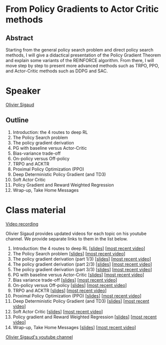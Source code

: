 # From Policy Gradients to Actor Critic methods

## Abstract

Starting from the general policy search problem and direct policy search methods, I will give a didactical presentation of the Policy Gradient Theorem and explain some variants of the REINFORCE algorithm. From there, I will move step by step to present more advanced methods such as TRPO, PPO, and Actor-Critic methods such as DDPG and SAC. 

# Speaker

[Olivier Sigaud](olivier-sigaud.md)

## Outline

1. Introduction: the 4 routes to deep RL
2. The Policy Search problem
3. The policy gradient derivation
4. PG with baseline versus Actor-Critic
5. Bias-variance trade-off
6. On-policy versus Off-policy
7. TRPO and ACKTR
8. Proximal Policy Optimization (PPO)
9. Deep Deterministic Policy Gradient (and TD3)
10. Soft Actor Critic
11. Policy Gradient and Reward Weighted Regression
12. Wrap-up, Take Home Messages

# Class material
[Video recording](https://us02web.zoom.us/rec/play/3RUm9ZnPpeGRjY3p9LW9I9PtjqnmLWQrnHB-cWmo3f4PuuARghEJl7Jkg9FkeEADqyQvHoHgrligW4Nl.avd2bGu7EB1tY0jE?startTime=1617346627000&_x_zm_rtaid=nOHZ7rLgRHWAXmTZhFlw8A.1617486237718.4cd342536bd4f823bab17ecc68d4f014&_x_zm_rhtaid=418)  

Olivier Sigaud provides updated videos for each topic on his youtube channel. We provide separate links to them in the list below.  

1. Introduction: the 4 routes to deep RL [[slides](class-material/pg/1_ps_intro.pdf)] [[most recent video](https://www.youtube.com/watch?v=eYVQIMUGQJk)]
2. The Policy Search problem [[slides](class-material/pg/2_ps_pb.pdf)] [[most recent video](https://www.youtube.com/watch?v=7JaBe6wqV5U)]
3. The policy gradient derivation (part 1/3) [[slides](class-material/pg/3_pg_derivation1.pdf)] [[most recent video](https://www.youtube.com/watch?v=R7ULMBXOQtE)]
3. The policy gradient derivation (part 2/3) [[slides](class-material/pg/4_pg_derivation2.pdf)] [[most recent video](https://www.youtube.com/watch?v=dKUWto9B9WY)]
3. The policy gradient derivation (part 3/3) [[slides](class-material/pg/5_pg_derivation3.pdf)] [[most recent video](https://www.youtube.com/watch?v=GcJ9hl3T6x8)]
6. PG with baseline versus Actor-Critic [[slides](class-material/pg/6_baseline_AC.pdf)] [[most recent video](https://www.youtube.com/watch?v=w-X4VSM1-dk)]
7. Bias variance trade-off [[slides](class-material/pg/7_bias_variance.pdf)] [[most recent video](https://www.youtube.com/watch?v=Ux3k6aOmwPs)]
8. On-policy versus Off-policy [[slides](class-material/pg/8_ofp.pdf)] [[most recent video](https://www.youtube.com/watch?v=IsFO9XWBIEM)]
9. TRPO and ACKTR [[slides](class-material/pg/9_trpo_acktr.pdf)] [[most recent video](https://www.youtube.com/watch?v=99xZi1mQjTE)]
10. Proximal Policy Optimization (PPO) [[slides](class-material/pg/10_ppo.pdf)] [[most recent video](https://www.youtube.com/watch?v=uRNL93jV2HE)]
11. Deep Deterministic Policy Gradient (and TD3) [[slides](class-material/pg/11_ddpg.pdf)] [[most recent video](https://www.youtube.com/watch?v=0D6a0a1HTtc)]
12. Soft Actor Critic [[slides](class-material/pg/12_sac.pdf)] [[most recent video](https://www.youtube.com/watch?v=U20F-MvThjM)]
13. Policy gradient and Reward Weighted Regression [[slides](class-material/pg/13_rwr.pdf)] [[most recent video](https://www.youtube.com/watch?v=j-1YCQeatJM)]
14. Wrap-up, Take Home Messages [[slides](class-material/pg/14_wrap_up.pdf)] [[most recent video](https://www.youtube.com/watch?v=HCKnWIYYVAQ)]

[Olivier Sigaud's youtube channel](https://www.youtube.com/channel/UCLRpWDzTRLlQn7lMRwvK8Hg)


